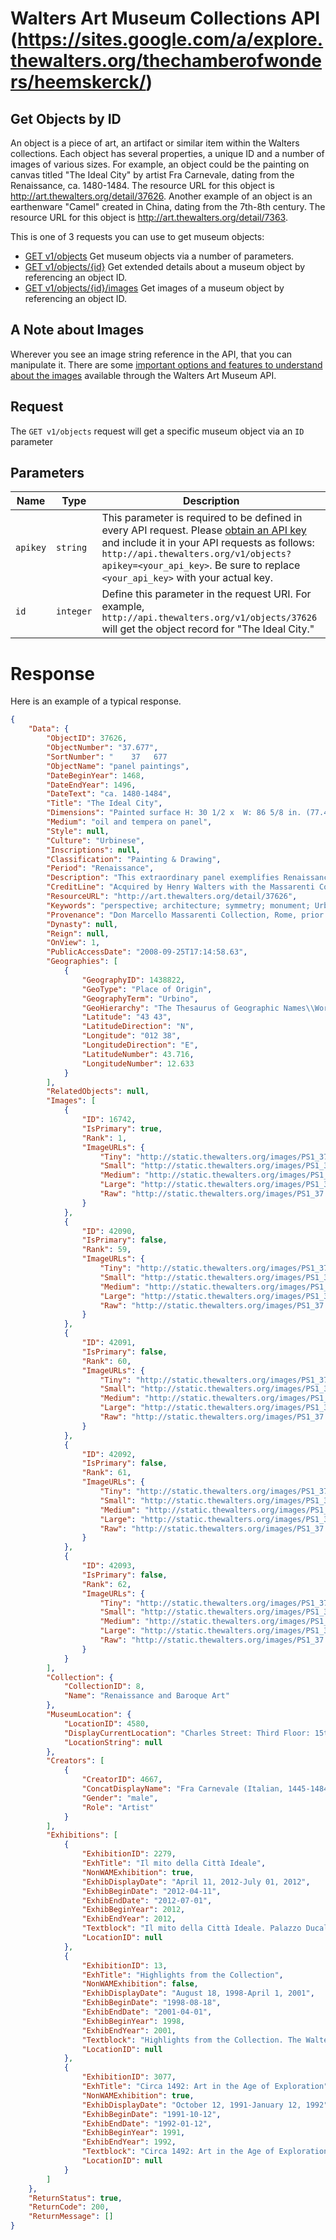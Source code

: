 Walters Art Museum Collections API (https://sites.google.com/a/explore.thewalters.org/thechamberofwonders/heemskerck/)
================================================================================


## Get Objects by ID
An object is a piece of art, an artifact or similar item within the Walters collections. Each object has several properties, a unique ID and a number of images of various sizes. For example, an object could be the painting on canvas titled "The Ideal City" by artist Fra Carnevale, dating from the Renaissance, ca. 1480-1484. The resource URL for this object is http://art.thewalters.org/detail/37626. Another example of an object is an earthenware "Camel" created in China, dating from the 7th-8th century. The resource URL for this object is http://art.thewalters.org/detail/7363.

This is one of 3 requests you can use to get museum objects:
- [GET v1/objects](/objects-get.md) Get museum objects via a number of parameters.
- [GET v1/objects/{id}](/objects-id.md) Get extended details about a museum object by referencing an object ID.
- [GET v1/objects/{id}/images](/object-image-id.md) Get images of a museum object by referencing an object ID.


## A Note about Images
Wherever you see an image string reference in the API, that you can manipulate it. There are some [important options and features to understand about the images](/images.md) available through the Walters Art Museum API.


## Request
The `GET v1/objects` request will get a specific museum object via an `ID` parameter


## Parameters
Name | Type | Description
-----|------|--------------
`apikey` | `string` | This parameter is required to be defined in every API request. Please [obtain an API key](http://api.thewalters.org/) and include it in your API requests as follows: `http://api.thewalters.org/v1/objects?apikey=<your_api_key>`. Be sure to replace `<your_api_key>` with your actual key. 
`id` | `integer` | Define this parameter in the request URI. For example, `http://api.thewalters.org/v1/objects/37626` will get the object record for "The Ideal City."


# Response
Here is an example of a typical response.

```json
{
    "Data": {
        "ObjectID": 37626,
        "ObjectNumber": "37.677",
        "SortNumber": "    37   677                                            ",
        "ObjectName": "panel paintings",
        "DateBeginYear": 1468,
        "DateEndYear": 1496,
        "DateText": "ca. 1480-1484",
        "Title": "The Ideal City",
        "Dimensions": "Painted surface H: 30 1/2 x  W: 86 5/8 in. (77.4 x 220 cm); Panel H: 31 5/8 x W: 86 5/8 x D: 1 1/4 in. (80.3 x 220 x 3.2 cm); Framed H: 41 x W: 96 x D: 6 1/4 in. (104.14 x 243.21 x 15.88 cm)",
        "Medium": "oil and tempera on panel",
        "Style": null,
        "Culture": "Urbinese",
        "Inscriptions": null,
        "Classification": "Painting & Drawing",
        "Period": "Renaissance",
        "Description": "This extraordinary panel exemplifies Renaissance ideals of urban planning, respect for Greco-Roman antiquity, and the mastery of central perspective. The imaginary city square features a Roman arch typically erected as a commemoration of military victory at its center. As a whole, the painting offers a model of the architecture and sculpture that would ideally be commissioned by a virtuous ruler who cares for the welfare of the citizenry. The amphitheater is modeled on the Colosseum in Rome. The octagonal structure to the right, covered with colored stone, suggests the medieval Baptistery in Florence, which in the 15th century was thought to be a reused Roman temple. Together they reflect the importance of security, religion, and recreation in a well-regulated city and the value of Roman ideals in urban design. The private residences at either side are also dignified with classical architectural elements. Classicizing elements also appear in the foreground. Statues, set on columns in the Roman style, represent virtues of a good ruler, including Justice with her sword and scales and Liberality (generosity) with a cornucopia. This view and a related paintings now in Urbino were apparently commissioned for the palace of Duke Federico da Montefeltro of Urbino. Another related view is now in Berlin.  Set into the woodwork at shoulder height or higher, \"The Ideal City\" would have seemed like a window onto another, better world. The illusion of a space that extends out from our own is achieved using a mathematical perspective system developed in Florence. The space is defined in terms of the viewer's own angle of vision: the receding lines establishing spatial relationships converge at a central point in the city gate visible beneath and beyond the Roman arch.\r\n\r\nFor more information on this painting, please see the <a href=\"http://www.academia.edu/2967302/_The_Ideal_City_attr._to_Fra_Carnavale_in_the_Walters_art_Museum_in_M.S._Hansen_and_J._Spicer_eds._Masterpieces_of_Italian_Painting_in_the_Walters_Art_Museum._Baltimore_Walters_Art_Museum_2005_62-67/\" target=\"_blank\">entry on the painting</a> in Masterpieces of Italian Painting, The Walters Art Museum (Baltimore: the Walters Art museum, 2005), no. 15 (by Joaneath Spicer).",
        "CreditLine": "Acquired by Henry Walters with the Massarenti Collection, 1902",
        "ResourceURL": "http://art.thewalters.org/detail/37626",
        "Keywords": "perspective; architecture; symmetry; monument; Urban",
        "Provenance": "Don Marcello Massarenti Collection, Rome, prior to 1881 [mode of acquisition unknown] [1881 catalogue: no. 177; 1897 catalogue: no. 121, as Pintoricchio]; Henry Walters, Baltimore, 1902, by purchase; Walters Art Museum, 1931, by bequest. \r\n",
        "Dynasty": null,
        "Reign": null,
        "OnView": 1,
        "PublicAccessDate": "2008-09-25T17:14:58.63",
        "Geographies": [
            {
                "GeographyID": 1438822,
                "GeoType": "Place of Origin",
                "GeographyTerm": "Urbino",
                "GeoHierarchy": "The Thesaurus of Geographic Names\\World\\continents\\Europe\\nations\\Italia\\regions\\Marche\\provinces\\Pesaro e Urbino\\inhabited places\\",
                "Latitude": "43 43",
                "LatitudeDirection": "N",
                "Longitude": "012 38",
                "LongitudeDirection": "E",
                "LatitudeNumber": 43.716,
                "LongitudeNumber": 12.633
            }
        ],
        "RelatedObjects": null,
        "Images": [
            {
                "ID": 16742,
                "IsPrimary": true,
                "Rank": 1,
                "ImageURLs": {
                    "Tiny": "http://static.thewalters.org/images/PS1_37.677_FntAftTrt_DD_T09.jpg?width=50",
                    "Small": "http://static.thewalters.org/images/PS1_37.677_FntAftTrt_DD_T09.jpg?width=100",
                    "Medium": "http://static.thewalters.org/images/PS1_37.677_FntAftTrt_DD_T09.jpg?width=150",
                    "Large": "http://static.thewalters.org/images/PS1_37.677_FntAftTrt_DD_T09.jpg?width=250",
                    "Raw": "http://static.thewalters.org/images/PS1_37.677_FntAftTrt_DD_T09.jpg"
                }
            },
            {
                "ID": 42090,
                "IsPrimary": false,
                "Rank": 59,
                "ImageURLs": {
                    "Tiny": "http://static.thewalters.org/images/PS1_37.677_DetB2_DD_T12.jpg?width=50",
                    "Small": "http://static.thewalters.org/images/PS1_37.677_DetB2_DD_T12.jpg?width=100",
                    "Medium": "http://static.thewalters.org/images/PS1_37.677_DetB2_DD_T12.jpg?width=150",
                    "Large": "http://static.thewalters.org/images/PS1_37.677_DetB2_DD_T12.jpg?width=250",
                    "Raw": "http://static.thewalters.org/images/PS1_37.677_DetB2_DD_T12.jpg"
                }
            },
            {
                "ID": 42091,
                "IsPrimary": false,
                "Rank": 60,
                "ImageURLs": {
                    "Tiny": "http://static.thewalters.org/images/PS1_37.677_DetB3__DD_T12.jpg?width=50",
                    "Small": "http://static.thewalters.org/images/PS1_37.677_DetB3__DD_T12.jpg?width=100",
                    "Medium": "http://static.thewalters.org/images/PS1_37.677_DetB3__DD_T12.jpg?width=150",
                    "Large": "http://static.thewalters.org/images/PS1_37.677_DetB3__DD_T12.jpg?width=250",
                    "Raw": "http://static.thewalters.org/images/PS1_37.677_DetB3__DD_T12.jpg"
                }
            },
            {
                "ID": 42092,
                "IsPrimary": false,
                "Rank": 61,
                "ImageURLs": {
                    "Tiny": "http://static.thewalters.org/images/PS1_37.677_DetB4_DD_T12.jpg?width=50",
                    "Small": "http://static.thewalters.org/images/PS1_37.677_DetB4_DD_T12.jpg?width=100",
                    "Medium": "http://static.thewalters.org/images/PS1_37.677_DetB4_DD_T12.jpg?width=150",
                    "Large": "http://static.thewalters.org/images/PS1_37.677_DetB4_DD_T12.jpg?width=250",
                    "Raw": "http://static.thewalters.org/images/PS1_37.677_DetB4_DD_T12.jpg"
                }
            },
            {
                "ID": 42093,
                "IsPrimary": false,
                "Rank": 62,
                "ImageURLs": {
                    "Tiny": "http://static.thewalters.org/images/PS1_37.677_DetB5_DD_T12.jpg?width=50",
                    "Small": "http://static.thewalters.org/images/PS1_37.677_DetB5_DD_T12.jpg?width=100",
                    "Medium": "http://static.thewalters.org/images/PS1_37.677_DetB5_DD_T12.jpg?width=150",
                    "Large": "http://static.thewalters.org/images/PS1_37.677_DetB5_DD_T12.jpg?width=250",
                    "Raw": "http://static.thewalters.org/images/PS1_37.677_DetB5_DD_T12.jpg"
                }
            }
        ],
        "Collection": {
            "CollectionID": 8,
            "Name": "Renaissance and Baroque Art"
        },
        "MuseumLocation": {
            "LocationID": 4580,
            "DisplayCurrentLocation": "Charles Street: Third Floor: 15th-Century Italian Art",
            "LocationString": null
        },
        "Creators": [
            {
                "CreatorID": 4667,
                "ConcatDisplayName": "Fra Carnevale (Italian, 1445-1484) (?)",
                "Gender": "male",
                "Role": "Artist"
            }
        ],
        "Exhibitions": [
            {
                "ExhibitionID": 2279,
                "ExhTitle": "Il mito della Città Ideale",
                "NonWAMExhibition": true,
                "ExhibDisplayDate": "April 11, 2012-July 01, 2012",
                "ExhibBeginDate": "2012-04-11",
                "ExhibEndDate": "2012-07-01",
                "ExhibBeginYear": 2012,
                "ExhibEndYear": 2012,
                "Textblock": "Il mito della Città Ideale. Palazzo Ducale, Urbino, Galleria Nazionale delle Marche, Urbino. 2012.",
                "LocationID": null
            },
            {
                "ExhibitionID": 13,
                "ExhTitle": "Highlights from the Collection",
                "NonWAMExhibition": false,
                "ExhibDisplayDate": "August 18, 1998-April 1, 2001",
                "ExhibBeginDate": "1998-08-18",
                "ExhibEndDate": "2001-04-01",
                "ExhibBeginYear": 1998,
                "ExhibEndYear": 2001,
                "Textblock": "Highlights from the Collection. The Walters Art Gallery, Baltimore. 1998-2001.",
                "LocationID": null
            },
            {
                "ExhibitionID": 3077,
                "ExhTitle": "Circa 1492: Art in the Age of Exploration",
                "NonWAMExhibition": true,
                "ExhibDisplayDate": "October 12, 1991-January 12, 1992",
                "ExhibBeginDate": "1991-10-12",
                "ExhibEndDate": "1992-01-12",
                "ExhibBeginYear": 1991,
                "ExhibEndYear": 1992,
                "Textblock": "Circa 1492: Art in the Age of Exploration. National Gallery of Art, Washington. 1991-1992.",
                "LocationID": null
            }
        ]
    },
    "ReturnStatus": true,
    "ReturnCode": 200,
    "ReturnMessage": []
}
```
